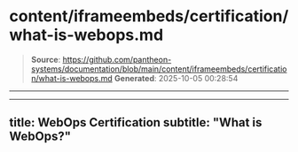 # content/iframeembeds/certification/what-is-webops.md

> **Source**: https://github.com/pantheon-systems/documentation/blob/main/content/iframeembeds/certification/what-is-webops.md
> **Generated**: 2025-10-05 00:28:54

---

---
title: WebOps Certification
subtitle: "What is WebOps?"
---

<Partial file="certification-guide/what-is-webops.md" />
